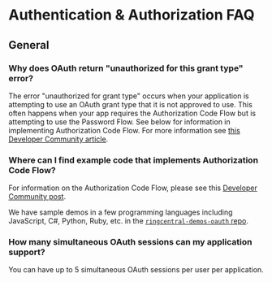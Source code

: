# Authentication & Authorization FAQ

## General

### Why does OAuth return "unauthorized for this grant type" error?

The error "unauthorized for grant type" occurs when your application is attempting to use an OAuth grant type that it is not approved to use. This often happens when your app requires the Authorization Code Flow but is attempting to use the Password Flow. See below for information in implementing Authorization Code Flow. For more information see [this Developer Community article](https://devcommunity.ringcentral.com/ringcentraldev/topics/unauthorized-for-this-grant-type-error).

### Where can I find example code that implements Authorization Code Flow?

For information on the Authorization Code Flow, please see this [Developer Community post](https://devcommunity.ringcentral.com/ringcentraldev/topics/using-oauth-2-0-authorization-code-grant-to-access-ringcentral-apis).

We have sample demos in a few programming languages including JavaScript, C#, Python, Ruby, etc. in the [`ringcentral-demos-oauth` repo](https://github.com/grokify/ringcentral-demos-oauth).

### How many simultaneous OAuth sessions can my application support?

You can have up to 5 simultaneous OAuth sessions per user per application.
